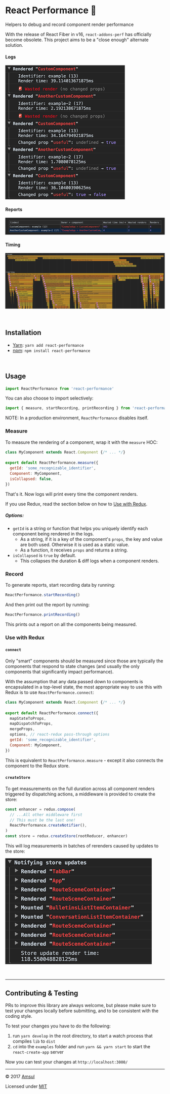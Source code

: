 # React Performance 🚀

Helpers to debug and record component render performance

With the release of React Fiber in v16, `react-addons-perf` has officially become obsolete. This project aims to be a "close enough" alternate solution.

#### Logs

![](docs/renders.png)

#### Reports

![](docs/report.png)

#### Timing

![](docs/timing.png)

<br />

## Installation

- [Yarn](https://yarnpkg.com): `yarn add react-performance`
- [npm](https://www.npmjs.com): `npm install react-performance`

<br />

## Usage

```js
import ReactPerformance from 'react-performance'
```

You can also choose to import selectively:

```js
import { measure, startRecording, printRecording } from 'react-performance'
```

NOTE: In a production environment, `ReactPerformance` disables itself.

### Measure

To measure the rendering of a component, wrap it with the `measure` HOC:

```js
class MyComponent extends React.Component {/* ... */}

export default ReactPerformance.measure({
  getId: 'some_recognizable_identifier',
  Component: MyComponent,
  isCollapsed: false,
})
```

That's it. Now logs will print every time the component renders.

If you use Redux, read the section below on how to [Use with Redux](#use-with-redux).

##### Options:

- `getId` is a string or function that helps you uniquely identify each component being rendered in the logs.
  - As a string, if it is a key of the component's `props`, the key and value are both used. Otherwise it is used as a static value.
  - As a function, it receives `props` and returns a string.
- `isCollapsed` is `true` by default.
  - This collapses the duration & diff logs when a component renders.

### Record

To generate reports, start recording data by running:

```js
ReactPerformance.startRecording()
```

And then print out the report by running:

```js
ReactPerformance.printRecording()
```

This prints out a report on all the components being measured.

### Use with Redux

#### `connect`

Only "smart" components should be measured since those are typically the components that respond to state changes (and usually the only components that significantly impact performance).

With the assumption that any data passed down to components is encapsulated in a top-level state, the most appropriate way to use this with Redux is to use `ReactPerformance.connect`:

```js
class MyComponent extends React.Component {/* ... */}

export default ReactPerformance.connect({
  mapStateToProps,
  mapDispatchToProps,
  mergeProps,
  options, // react-redux pass-through options
  getId: 'some_recognizable_identifier',
  Component: MyComponent,
})
```

This is equivalent to `ReactPerformance.measure` - except it also connects the component to the Redux store.

#### `createStore`

To get measurements on the full duration across all component renders triggered by dispatching actions, a middleware is provided to create the store:

```js
const enhancer = redux.compose(
  // ...All other middleware first
  // This must be the last one!
  ReactPerformance.createNotifier(),
)
const store = redux.createStore(rootReducer, enhancer)
```

This will log measurements in batches of rerenders caused by updates to the store:

![](docs/notifying.png)

<br />

---

## Contributing & Testing

PRs to improve this library are always welcome, but please make sure to test your changes locally before submitting, and to be consistent with the coding style.

To test your changes you have to do the following:

1. run `yarn develop` in the root directory, to start a watch process that compiles `lib` to `dist`
1. `cd` into the `examples` folder and run `yarn && yarn start` to start the `react-create-app` server

Now you can test your changes at `http://localhost:3000/`

---

© 2017 [Amsul](http://twitter.com/amsul_)

Licensed under [MIT](http://amsul.ca/MIT)
